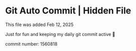 # Git Auto Commit | Hidden File

This file was added Feb 12, 2025

Just for fun and keeping my daily git commit active 🤪

commit number: 1560818
